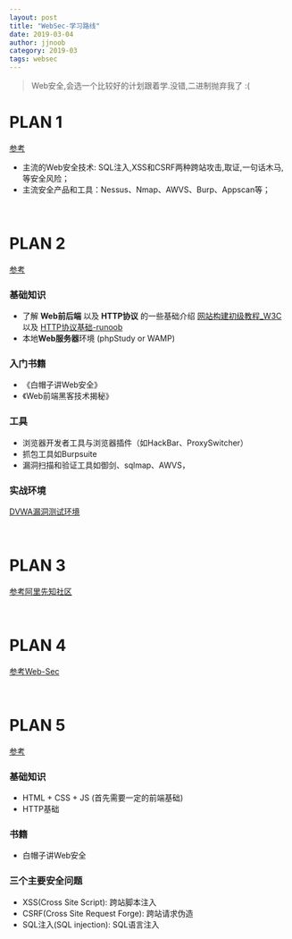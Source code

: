 ```yaml
---
layout: post
title: "WebSec-学习路线"
date: 2019-03-04
author: jjnoob
category: 2019-03
tags: websec
---
```




> Web安全,会选一个比较好的计划跟着学.没错,二进制抛弃我了 :(


# PLAN 1
[参考](https://www.sec-wiki.com/skill)
 * 主流的Web安全技术: SQL注入,XSS和CSRF两种跨站攻击,取证,一句话木马,等安全风险； 
 * 主流安全产品和工具：Nessus、Nmap、AWVS、Burp、Appscan等；

<br/>

# PLAN 2
[参考](https://sosly.me/index.php/2017/07/17/studywebsec/)

### 基础知识

* 了解 **Web前后端** 以及 **HTTP协议** 的一些基础介绍 [网站构建初级教程_W3C](http://www.w3school.com.cn/web/index.asp) 以及 [HTTP协议基础-runoob](http://www.runoob.com/http/http-tutorial.html)
* 本地**Web服务器**环境 (phpStudy or WAMP)


### 入门书籍
* 《白帽子讲Web安全》
* 《Web前端黑客技术揭秘》

### 工具
* 浏览器开发者工具与浏览器插件（如HackBar、ProxySwitcher）
* 抓包工具如Burpsuite
* 漏洞扫描和验证工具如御剑、sqlmap、AWVS，

### 实战环境
[DVWA漏洞测试环境](http://www.dvwa.co.uk/)


<br/>

# PLAN 3

[参考阿里先知社区](https://xz.aliyun.com/t/2231)

<br/>


# PLAN 4

[参考Web-Sec](https://websec.readthedocs.io/zh/latest/index.html)

<br/>


# PLAN 5

[参考](https://alanli7991.github.io/2016/03/02/Web%E5%AE%89%E5%85%A8%E7%9F%A5%E8%AF%86%E5%AD%A6%E4%B9%A0%E5%92%8C%E6%80%BB%E7%BB%93/)

### 基础知识
* HTML + CSS + JS  (首先需要一定的前端基础)
* HTTP基础

### 书籍
* 白帽子讲Web安全

### 三个主要安全问题

* XSS(Cross Site Script): 跨站脚本注入
* CSRF(Cross Site Request Forge): 跨站请求伪造
* SQL注入(SQL injection): SQL语言注入




